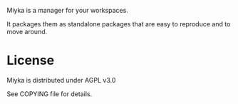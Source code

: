 
Miyka is a manager for your workspaces.

It packages them as standalone packages that are easy to reproduce and to move around.

# License

Miyka is distributed under AGPL v3.0

See COPYING file for details.
